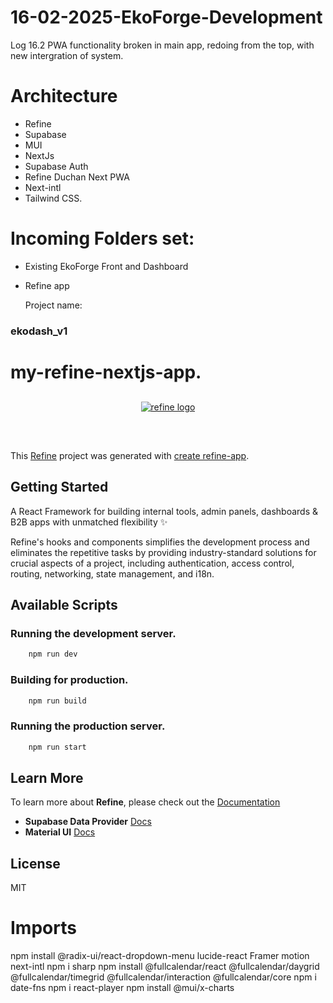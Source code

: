 # 16-02-2025-EkoForge-Development

Log 16.2
PWA functionality broken in main app, redoing from the top, with new intergration of system.

# Architecture

- Refine
- Supabase
- MUI
- NextJs
- Supabase Auth
- Refine Duchan Next PWA
- Next-intl
- Tailwind CSS.

# Incoming Folders set:

- Existing EkoForge Front and Dashboard
- Refine app

  Project name:
### ekodash_v1









# my-refine-nextjs-app.

<div align="center" style="margin: 30px;">
    <a href="https://refine.dev">
    <img alt="refine logo" src="https://refine.ams3.cdn.digitaloceanspaces.com/readme/refine-readme-banner.png">
    </a>
</div>
<br/>

This [Refine](https://github.com/refinedev/refine) project was generated with [create refine-app](https://github.com/refinedev/refine/tree/master/packages/create-refine-app).

## Getting Started

A React Framework for building internal tools, admin panels, dashboards & B2B apps with unmatched flexibility ✨

Refine's hooks and components simplifies the development process and eliminates the repetitive tasks by providing industry-standard solutions for crucial aspects of a project, including authentication, access control, routing, networking, state management, and i18n.

## Available Scripts

### Running the development server.

```bash
    npm run dev
```

### Building for production.

```bash
    npm run build
```

### Running the production server.

```bash
    npm run start
```

## Learn More

To learn more about **Refine**, please check out the [Documentation](https://refine.dev/docs)

- **Supabase Data Provider** [Docs](https://refine.dev/docs/core/providers/data-provider/#overview)
- **Material UI** [Docs](https://refine.dev/docs/ui-frameworks/mui/tutorial/)

## License

MIT


# Imports
npm install @radix-ui/react-dropdown-menu lucide-react
Framer motion
next-intl
npm i sharp
npm install @fullcalendar/react @fullcalendar/daygrid @fullcalendar/timegrid @fullcalendar/interaction @fullcalendar/core
npm i date-fns
npm i react-player
npm install @mui/x-charts